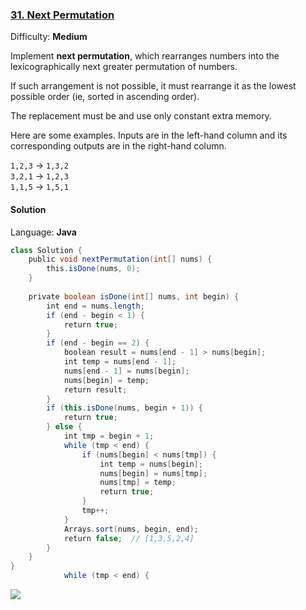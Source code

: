 ### [31\. Next Permutation](https://leetcode.com/problems/next-permutation/)

Difficulty: **Medium**


Implement **next permutation**, which rearranges numbers into the lexicographically next greater permutation of numbers.

If such arrangement is not possible, it must rearrange it as the lowest possible order (ie, sorted in ascending order).

The replacement must be and use only constant extra memory.

Here are some examples. Inputs are in the left-hand column and its corresponding outputs are in the right-hand column.

`1,2,3` → `1,3,2`  
`3,2,1` → `1,2,3`  
`1,1,5` → `1,5,1`


#### Solution

Language: **Java**

```java
class Solution {
    public void nextPermutation(int[] nums) {
        this.isDone(nums, 0);
    }
​
    private boolean isDone(int[] nums, int begin) {
        int end = nums.length;
        if (end - begin < 1) {
            return true;
        }
        if (end - begin == 2) {
            boolean result = nums[end - 1] > nums[begin];
            int temp = nums[end - 1];
            nums[end - 1] = nums[begin];
            nums[begin] = temp;
            return result;
        }
        if (this.isDone(nums, begin + 1)) {
            return true;
        } else {
            int tmp = begin + 1;
            while (tmp < end) {
                if (nums[begin] < nums[tmp]) {
                    int temp = nums[begin];
                    nums[begin] = nums[tmp];
                    nums[tmp] = temp;
                    return true;
                }
                tmp++;
            }
            Arrays.sort(nums, begin, end);
            return false;  // [1,3,5,2,4]
        }
    }
}
            while (tmp < end) {
```
![](https://ws2.sinaimg.cn/large/006tKfTcgy1g12aolwb05j31050u00xe.jpg)